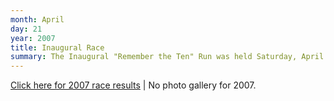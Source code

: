 ```yaml
---
month: April
day: 21
year: 2007
title: Inaugural Race
summary: The Inaugural "Remember the Ten" Run was held Saturday, April 21, 2007.
---
```


[Click here for 2007 race results](http://www.onlineraceresults.com/event/view_event.php?event_id=1783) \| No photo gallery for 2007.
